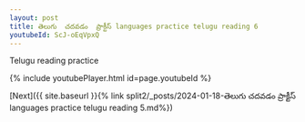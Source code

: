 ```yaml
---
layout: post
title: తెలుగు  చదవడం  ప్రాక్టీస్ languages practice telugu reading 6
youtubeId: ScJ-oEqVpxQ
---
```

 
 
Telugu reading practice
 
 
 
 
 


{% include youtubePlayer.html id=page.youtubeId %}
 
[Next]({{ site.baseurl }}{% link  split2/_posts/2024-01-18-తెలుగు  చదవడం  ప్రాక్టీస్ languages practice telugu reading 5.md%})
 
